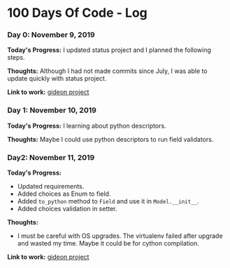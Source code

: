 # 100 Days Of Code - Log


### Day 0: November 9, 2019

**Today's Progress:** I updated status project and I planned the following steps.

**Thoughts:** Although I had not made commits since July, I was able to update quickly with status project.

**Link to work:** [gideon project](https://github.com/pity7736/gideon)


### Day 1: November 10, 2019

**Today's Progress:** I learning about python descriptors.

**Thoughts:** Maybe I could use python descriptors to run field validators.


### Day2: November 11, 2019

**Today's Progress:**

* Updated requirements.
* Added choices as Enum to field.
* Added `to_python` method to `Field` and use it in `Model.__init__`.
* Added choices validation in setter.

**Thoughts:**

* I must be careful with OS upgrades. The virtualenv failed after upgrade and wasted my time. Maybe it could be for cython compilation.

**Link to work:** [gideon project](https://github.com/pity7736/gideon)